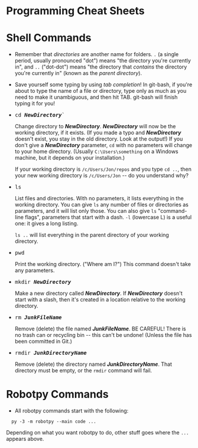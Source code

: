 # Programming Cheat Sheets

# Shell Commands

* Remember that *directories* are another name for folders.  `.` (a single
  period, usually pronounced "dot") means "the directory you're currently in",
  and `..` ("dot-dot") means "the directory that *contains* the directory
  you're currently in" (known as the *parent directory*).
* Save yourself some typing by using *tab completion*!  In git-bash, if you're
  about to type the name of a file or directory, type only as much as you need
  to make it unambiguous, and then hit TAB.  git-bash will finish typing it
  for you!
* <pre>cd <b><i>NewDirectory</i></b>`</pre>
  Change directory to ***NewDirectory***.  ***NewDirectory*** will now be the
  working directory, if it exists.  (If you made a typo and ***NewDirectory***
  doesn't exist, you stay in the old directory.  Look at the output!)  If you
  don't give a ***NewDirectory*** parameter, `cd` with no parameters will
  change to your home directory.  (Usually `C:\Users\something` on a Windows
  machine, but it depends on your installation.)

  If your working directory is `/c/Users/Jon/repos` and you type `cd ..`,
  then your new working directory is `/c/Users/Jon` -- do you understand why?
* <pre>ls</pre>
  List files and directories.  With no parameters, it lists everything in the
  working directory.  You can give `ls` any number of files or directories
  as parameters, and it will list only those.  You can also give `ls`
  "command-line flags", parameters that start with a dash.  `-l` (lowercase L)
  is a useful one: it gives a long listing.

  `ls ..` will list everything in the parent directory of your
  working directory.
* <pre>pwd</pre>
  Print the working directory.  ("Where am I?")  This command doesn't take
  any parameters.
* <pre>mkdir <b><i>NewDirectory</i></b></pre>
  Make a new directory called ***NewDirectory***.  If ***NewDirectory***
  doesn't start with a slash, then it's created in a location relative to
  the working directory.
* <pre>rm <b><i>JunkFileName</i></b></pre>
  Remove (delete) the file named ***JunkFileName***.  BE CAREFUL!  There is
  no trash can or recycling bin -- this can't be undone!  (Unless the file
  has been committed in Git.)
* <pre>rmdir <b><i>JunkDirectoryName</i></b></pre>
  Remove (delete) the directory named ***JunkDirectoryName***.  That directory
  must be empty, or the `rmdir` command will fail.
  

# Robotpy Commands

* All robotpy commands start with the following:
```
  py -3 -m robotpy --main code ...
```
  Depending on what you want robotpy to do, other stuff goes where the `...`
  appears above.
